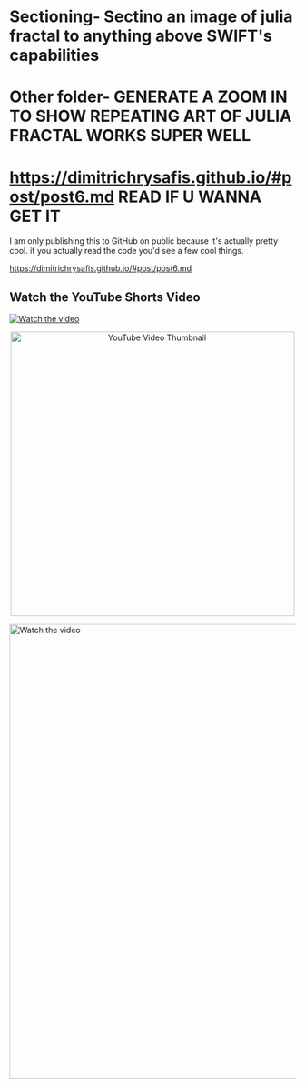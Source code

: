 # Sectioning- Sectino an image of julia fractal to anything above SWIFT's capabilities 
# Other folder- GENERATE A ZOOM IN TO SHOW REPEATING ART OF JULIA FRACTAL WORKS SUPER WELL
# https://dimitrichrysafis.github.io/#post/post6.md   READ IF U WANNA GET IT
I am only publishing this to GitHub on public because it's actually pretty cool. if you actually read the code you'd see a few cool things. 

https://dimitrichrysafis.github.io/#post/post6.md  

## Watch the YouTube Shorts Video

[![Watch the video](https://img.youtube.com/vi/MqJBRySBNvY/0.jpg)](https://www.youtube.com/shorts/MqJBRySBNvY)

<p align="center">
  <a href="https://www.youtube.com/shorts/MqJBRySBNvY">
    <img src="https://img.youtube.com/vi/MqJBRySBNvY/maxresdefault.jpg" alt="YouTube Video Thumbnail" width="500">
  </a>
</p>


[<img src="https://img.youtube.com/vi/MqJBRySBNvY/maxresdefault.jpg" alt="Watch the video" width="800" height="800">](https://www.youtube.com/watch?v=MqJBRySBNvY)
